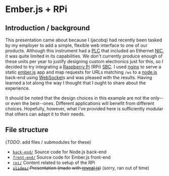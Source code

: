 # Ember.js + RPi

## Introduction / background

This presentation came about because I (jacobq) had recently been tasked by my employer to add a simple, flexible web interface to one of our products. Although this instrument had a [PLC](https://en.wikipedia.org/wiki/Programmable_logic_controller) that included an Ethernet [NIC](https://en.wikipedia.org/wiki/Network_interface_controller), it was quite limited in its capabilities. We don't currently produce enough of these units per year to justify designing custom electronics just for this, so I decided to try integrating a [Raspberry Pi](https://www.raspberrypi.org/) (RPi) [SBC](https://en.wikipedia.org/wiki/Single-board_computer). I used [nginx](https://nginx.org/) to serve a static [ember.js](https://emberjs.com/) app and map requests for URLs matching `/ws` to a [node.js](https://nodejs.org/en/) back-end using [WebSocket](https://developer.mozilla.org/en-US/docs/Web/API/WebSockets_API)s and was pleased with the results. Having learned a lot along the way I thought that I ought to share about the experience.

It should be noted that the design choices in this example are not the only--or even the best--ones. Different applications will benefit from different choices. Hopefully, however, what I've provided here is sufficiently modular that others can adapt it to their needs.


## File structure

(*TODO*: add files / submodules for these)

* [`back-end/`](./back-end/) Source code for Node.js back-end
* [`front-end/`](./front-end/) Source code for Ember.js front-end
* [`rpi/`](./rpi) Content related to setup of the RPi
* ~~[`slides/`](./slides/) Presentation (made with [reveal.js](https://github.com/hakimel/reveal.js))~~ (sorry, ran out of time)

